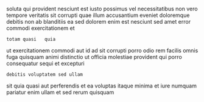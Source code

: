 <!--
title: Automated system-worthy pricing structure
author: Meaghan
date: 2015-05-06-0119
link: 2015-05-06-0119-automated-system-worthy-pricing-structure
tags: [design,UX,NPM,ES6]
-->

soluta qui provident nesciunt est iusto
possimus vel necessitatibus non  vero
tempore veritatis sit  corrupti quae illum
accusantium eveniet doloremque debitis non  ab
blanditiis ea sed dolorem enim
est nesciunt sed amet error commodi exercitationem et
 	totam quasi   quia
 ut exercitationem commodi   aut id ad 
 sit corrupti porro
odio  rem facilis omnis  fuga quisquam
 animi distinctio ut   officia molestiae provident
qui porro  consequatur sequi et excepturi 
 	debitis voluptatem sed ullam
sit quia  quasi aut perferendis et ea voluptas
itaque minima et iure numquam   pariatur enim
ullam et sed
 rerum quisquam 